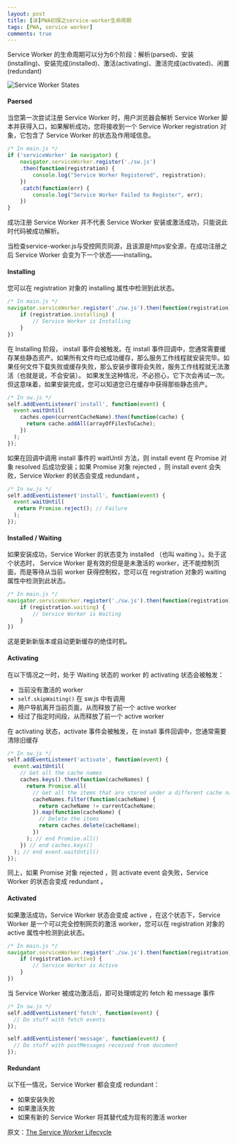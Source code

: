```yaml
---
layout: post
title: [译]PWA初探之service-worker生命周期
tags: [PWA, service worker]
comments: true
---
```




Service Worker 的生命周期可以分为6个阶段：解析(parsed)、安装(installing)、安装完成(installed)、激活(activating)、激活完成(activated)、闲置(redundant)

![Service Worker States](https://bitsofco.de/content/images/2016/07/Lifecycle-3.png)



#### **Paersed**

当您第一次尝试注册 Service Worker 时，用户浏览器会解析 Service Worker 脚本并获得入口，如果解析成功，您将接收到一个 Service Worker registration 对象，它包含了 Service Worker 的状态及作用域信息。

```javascript
/* In main.js */
if ('serviceWorker' in navigator) {
	navigator.serviceWorker.register('./sw.js')
	.then(function(registration) {
		console.log("Service Worker Registered", registration);
	})
	.catch(function(err) {
		console.log("Service Worker Failed to Register", err);
	})
}
```

成功注册 Service Worker 并不代表 Service Worker 安装或激活成功，只能说此时代码被成功解析。

当检查service-worker.js与受控网页同源，且该源是https安全源，在成功注册之后 Service Worker 会变为下一个状态——installing。



#### **Installing**

您可以在 registration 对象的 installing 属性中检测到此状态。

```javascript
/* In main.js */
navigator.serviceWorker.register('./sw.js').then(function(registration) {
    if (registration.installing) {
        // Service Worker is Installing
    }
})
```

在 Installing 阶段， install 事件会被触发。在 install 事件回调中，您通常需要缓存某些静态资产。如果所有文件均已成功缓存，那么服务工作线程就安装完毕。如果任何文件下载失败或缓存失败，那么安装步骤将会失败，服务工作线程就无法激活（也就是说，不会安装）。 如果发生这种情况，不必担心，它下次会再试一次。 但这意味着，如果安装完成，您可以知道您已在缓存中获得那些静态资产。

```javascript
/* In sw.js */
self.addEventListener('install', function(event) {
  event.waitUntil(
    caches.open(currentCacheName).then(function(cache) {
      return cache.addAll(arrayOfFilesToCache);
    })
  );
});
```

如果在回调中调用 install 事件的 waitUntil 方法，则 install event 在 Promise 对象 resolved 后成功安装；如果 Promise 对象 rejected ，则 install event 会失败，Service Worker 的状态会变成 redundant 。

```javascript
/* In sw.js */
self.addEventListener('install', function(event) {
  event.waitUntil(
   return Promise.reject(); // Failure
  );
});
```



#### Installed / Waiting

如果安装成功，Service Worker 的状态变为 installed （也叫 waiting ）。处于这个状态时， Service Worker 是有效的但是是未激活的 worker，还不能控制页面，而是等待从当前 worker 获得控制权，您可以在 registration 对象的 waiting 属性中检测到此状态。 

```javascript
/* In main.js */
navigator.serviceWorker.register('./sw.js').then(function(registration) {
    if (registration.waiting) {
        // Service Worker is Waiting
    }
})
```

这是更新新版本或自动更新缓存的绝佳时机。



#### Activating

在以下情况之一时，处于 Waiting 状态的 worker 的 activating 状态会被触发：

- 当前没有激活的 worker
-  `self.skipWaiting()` 在 sw.js 中有调用
- 用户导航离开当前页面，从而释放了前一个 active worker
- 经过了指定时间段，从而释放了前一个 active worker

在 activating 状态，activate 事件会被触发，在 install 事件回调中，您通常需要清除旧缓存

```javascript
/* In sw.js */
self.addEventListener('activate', function(event) {
  event.waitUntil(
    // Get all the cache names
    caches.keys().then(function(cacheNames) {
      return Promise.all(
        // Get all the items that are stored under a different cache name than the current one
        cacheNames.filter(function(cacheName) {
          return cacheName != currentCacheName;
        }).map(function(cacheName) {
          // Delete the items
          return caches.delete(cacheName);
        })
      ); // end Promise.all()
    }) // end caches.keys()
  ); // end event.waitUntil()
});
```

同上，如果 Promise 对象 rejected ，则 activate event 会失败，Service Worker 的状态会变成 redundant 。



#### Activated

如果激活成功，Service Worker 状态会变成 active ，在这个状态下，Service Worker 是一个可以完全控制网页的激活 worker，您可以在 registration 对象的 active 属性中检测到此状态。 

```javascript
/* In main.js */
navigator.serviceWorker.register('./sw.js').then(function(registration) {
    if (registration.active) {
        // Service Worker is Active
    }
})
```

当 Service Worker 被成功激活后，即可处理绑定的 fetch 和 message 事件

```Javascript
/* In sw.js */
self.addEventListener('fetch', function(event) {
  // Do stuff with fetch events
});

self.addEventListener('message', function(event) {
  // Do stuff with postMessages received from document
});
```



#### Redundant

以下任一情况，Service Worker 都会变成 redundant：

- 如果安装失败
- 如果激活失败
- 如果有新的 Service Worker 将其替代成为现有的激活 worker



原文：[The Service Worker Lifecycle](https://bitsofco.de/the-service-worker-lifecycle/)